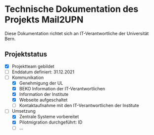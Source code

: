 # Technische Dokumentation des Projekts Mail2UPN

Diese Dokumentation richtet sich an IT-Verantwortliche der Universität Bern.

## Projektstatus

- [x] Projektteam gebildet
- [ ] Enddatum definiert: 31.12.2021
- [ ] Kommunikation
    * [x] Genehmigung der UL
    * [x] BEKO Information der IT-Verantwortlichen
    * [x] Information der Institute
    * [x] Webseite aufgeschaltet
    * [ ] Kontaktaufnahme mit den IT-Verantwortlichen der Institute
- [ ] Umsetzung
    * [x] Zentrale Systeme vorbereitet
    * [x] Pilotmigration durchgeführt: ID
    * [ ] ...